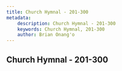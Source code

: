 ```yaml
---
title: Church Hymnal - 201-300
metadata:
    description: Church Hymnal - 201-300
    keywords: Church Hymnal, 201-300
    author: Brian Onang'o
---
```



## Church Hymnal - 201-300
  
